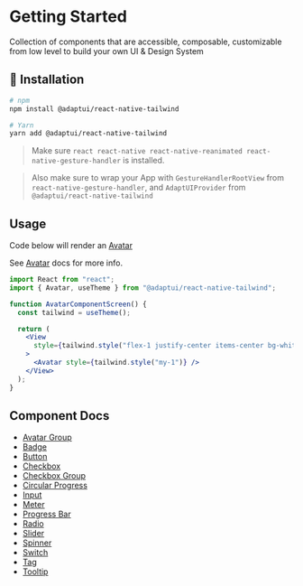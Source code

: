 # Getting Started

Collection of components that are accessible, composable, customizable from low
level to build your own UI & Design System

## :rocket: Installation

```sh
# npm
npm install @adaptui/react-native-tailwind

# Yarn
yarn add @adaptui/react-native-tailwind
```

> Make sure
> `react react-native react-native-reanimated react-native-gesture-handler` is
> installed.

> Also make sure to wrap your App with `GestureHandlerRootView` from
> `react-native-gesture-handler`, and `AdaptUIProvider` from
> `@adaptui/react-native-tailwind`

## Usage

Code below will render an [Avatar](./Avatar.md)

See [Avatar](./Avatar.md) docs for more info.

```jsx
import React from "react";
import { Avatar, useTheme } from "@adaptui/react-native-tailwind";

function AvatarComponentScreen() {
  const tailwind = useTheme();

  return (
    <View
      style={tailwind.style("flex-1 justify-center items-center bg-white-900")}
    >
      <Avatar style={tailwind.style("my-1")} />
    </View>
  );
}
```

## Component Docs

- [Avatar Group](avatar-group.md)
- [Badge](badge.md)
- [Button](button.md)
- [Checkbox](checkbox.md)
- [Checkbox Group](checkbox-group.md)
- [Circular Progress](circular-progress.md)
- [Input](input.md)
- [Meter](meter.md)
- [Progress Bar](progress-bar.md)
- [Radio](radio.md)
- [Slider](slider.md)
- [Spinner](spinner.md)
- [Switch](switch.md)
- [Tag](tag.md)
- [Tooltip](tooltip.md)
